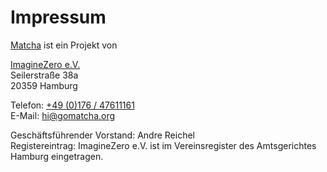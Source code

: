 # Impressum

[Matcha](https://gomatcha.org/) ist ein Projekt von

[ImagineZero e.V.](https://imagine-zero.org/)  
Seilerstraße 38a  
20359 Hamburg

Telefon: [+49 (0)176 / 47611161](tel:004917647611161)  
E-Mail: [hi@gomatcha.org](mailto:hi@gomatcha.org)

Geschäftsführender Vorstand​: Andre Reichel  
Registereintrag: ImagineZero e.V. ist im Vereinsregister des Amtsgerichtes Hamburg eingetragen.
